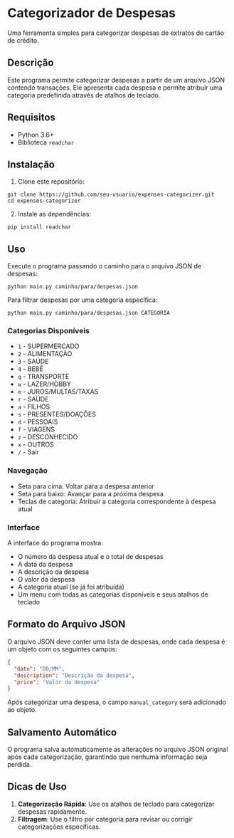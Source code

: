 # Categorizador de Despesas

Uma ferramenta simples para categorizar despesas de extratos de cartão de crédito.

## Descrição

Este programa permite categorizar despesas a partir de um arquivo JSON contendo transações. Ele apresenta cada despesa e permite atribuir uma categoria predefinida através de atalhos de teclado.

## Requisitos

- Python 3.6+
- Biblioteca `readchar`

## Instalação

1. Clone este repositório:
```
git clone https://github.com/seu-usuario/expenses-categorizer.git
cd expenses-categorizer
```

2. Instale as dependências:
```
pip install readchar
```

## Uso

Execute o programa passando o caminho para o arquivo JSON de despesas:

```
python main.py caminho/para/despesas.json
```

Para filtrar despesas por uma categoria específica:

```
python main.py caminho/para/despesas.json CATEGORIA
```

### Categorias Disponíveis

- `1` - SUPERMERCADO
- `2` - ALIMENTAÇÃO
- `3` - SAÚDE
- `4` - BEBÊ
- `q` - TRANSPORTE
- `w` - LAZER/HOBBY
- `e` - JUROS/MULTAS/TAXAS
- `r` - SAÚDE
- `a` - FILHOS
- `s` - PRESENTES/DOAÇÕES
- `d` - PESSOAIS
- `f` - VIAGENS
- `z` - DESCONHECIDO
- `x` - OUTROS
- `/` - Sair

### Navegação

- Seta para cima: Voltar para a despesa anterior
- Seta para baixo: Avançar para a próxima despesa
- Teclas de categoria: Atribuir a categoria correspondente à despesa atual

### Interface

A interface do programa mostra:
- O número da despesa atual e o total de despesas
- A data da despesa
- A descrição da despesa
- O valor da despesa
- A categoria atual (se já foi atribuída)
- Um menu com todas as categorias disponíveis e seus atalhos de teclado

## Formato do Arquivo JSON

O arquivo JSON deve conter uma lista de despesas, onde cada despesa é um objeto com os seguintes campos:

```json
{
  "date": "DD/MM",
  "description": "Descrição da despesa",
  "price": "Valor da despesa"
}
```

Após categorizar uma despesa, o campo `manual_category` será adicionado ao objeto.

## Salvamento Automático

O programa salva automaticamente as alterações no arquivo JSON original após cada categorização, garantindo que nenhuma informação seja perdida.

## Dicas de Uso

1. **Categorização Rápida**: Use os atalhos de teclado para categorizar despesas rapidamente.
2. **Filtragem**: Use o filtro por categoria para revisar ou corrigir categorizações específicas.